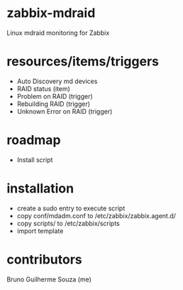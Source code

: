 # zabbix-mdraid
Linux mdraid monitoring for Zabbix

# resources/items/triggers

- Auto Discovery md devices
- RAID status (item)
- Problem on RAID (trigger)
- Rebuilding RAID (trigger)
- Unknown Error on RAID (trigger)

# roadmap

- Install script

# installation

- create a sudo entry to execute script
- copy conf/mdadm.conf to /etc/zabbix/zabbix.agent.d/
- copy scripts/ to /etc/zabbix/scripts
- import template

# contributors

Bruno Guilherme Souza (me)
